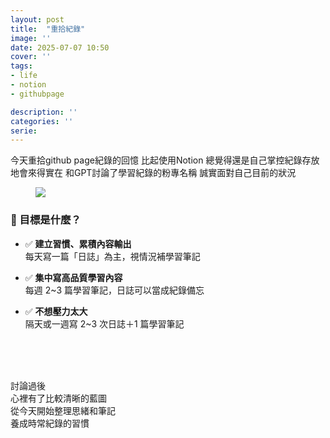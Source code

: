 ```yaml
---
layout: post
title:  "重拾紀錄"
image: ''
date: 2025-07-07 10:50
cover: ''
tags:
- life
- notion
- githubpage

description: ''
categories: ''
serie: 
---
```



今天重拾github page紀錄的回憶
比起使用Notion
總覺得還是自己掌控紀錄存放地會來得實在
和GPT討論了學習紀錄的粉專名稱
誠實面對自己目前的狀況

<figure class="foto-legenda">
  <img src="{{"/assets/img/maruIMG/2025/070701.png"}}">
</figure>

### 🧭 目標是什麼？

- ✅ **建立習慣、累積內容輸出**  
  每天寫一篇「日誌」為主，視情況補學習筆記

- ✅ **集中寫高品質學習內容**  
  每週 2~3 篇學習筆記，日誌可以當成紀錄備忘

- ✅ **不想壓力太大**  
  隔天或一週寫 2~3 次日誌＋1 篇學習筆記

<br>
<br>
<br>

討論過後<br>
心裡有了比較清晰的藍圖<br>
從今天開始整理思緒和筆記<br>
養成時常紀錄的習慣
